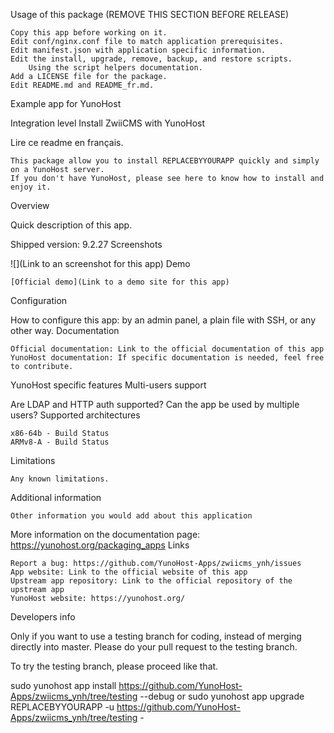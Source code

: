 Usage of this package (REMOVE THIS SECTION BEFORE RELEASE)

    Copy this app before working on it.
    Edit conf/nginx.conf file to match application prerequisites.
    Edit manifest.json with application specific information.
    Edit the install, upgrade, remove, backup, and restore scripts.
        Using the script helpers documentation.
    Add a LICENSE file for the package.
    Edit README.md and README_fr.md.

Example app for YunoHost

Integration level
Install ZwiiCMS with YunoHost

Lire ce readme en français.

    This package allow you to install REPLACEBYYOURAPP quickly and simply on a YunoHost server.
    If you don't have YunoHost, please see here to know how to install and enjoy it.

Overview

Quick description of this app.

Shipped version: 9.2.27
Screenshots

![](Link to an screenshot for this app)
Demo

    [Official demo](Link to a demo site for this app)

Configuration

How to configure this app: by an admin panel, a plain file with SSH, or any other way.
Documentation

    Official documentation: Link to the official documentation of this app
    YunoHost documentation: If specific documentation is needed, feel free to contribute.

YunoHost specific features
Multi-users support

Are LDAP and HTTP auth supported? Can the app be used by multiple users?
Supported architectures

    x86-64b - Build Status
    ARMv8-A - Build Status

Limitations

    Any known limitations.

Additional information

    Other information you would add about this application

More information on the documentation page:
https://yunohost.org/packaging_apps
Links

    Report a bug: https://github.com/YunoHost-Apps/zwiicms_ynh/issues
    App website: Link to the official website of this app
    Upstream app repository: Link to the official repository of the upstream app
    YunoHost website: https://yunohost.org/

Developers info

Only if you want to use a testing branch for coding, instead of merging directly into master. Please do your pull request to the testing branch.

To try the testing branch, please proceed like that.

sudo yunohost app install https://github.com/YunoHost-Apps/zwiicms_ynh/tree/testing --debug
or
sudo yunohost app upgrade REPLACEBYYOURAPP -u https://github.com/YunoHost-Apps/zwiicms_ynh/tree/testing -
